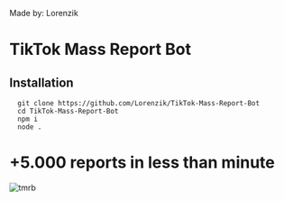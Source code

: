 Made by: Lorenzik

# TikTok Mass Report Bot

## Installation
```
  git clone https://github.com/Lorenzik/TikTok-Mass-Report-Bot
  cd TikTok-Mass-Report-Bot
  npm i
  node .
```

# +5.000 reports in less than minute
![tmrb](https://cdn.discordapp.com/attachments/984931450723926066/1025115672914698341/unknown.png)
